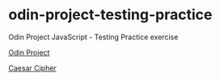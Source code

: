 # odin-project-testing-practice
Odin Project JavaScript - Testing Practice exercise

[Odin Project](https://web.archive.org/web/20210124014243/https://www.theodinproject.com/courses/javascript/lessons/testing-practice)

[Caesar Cipher](http://www.practicalcryptography.com/cryptanalysis/cipher-implementations/caesar-cipher-implementation/)
